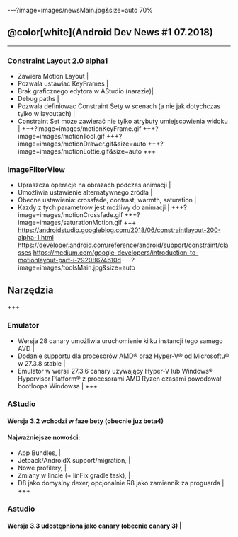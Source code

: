 ---?image=images/newsMain.jpg&size=auto 70%
## @color[white](Android Dev News #1 07.2018)

---
### Constraint Layout 2.0 alpha1
- Zawiera Motion Layout |
- Pozwala ustawiac KeyFrames |
- Brak graficznego edytora w AStudio (narazie)|
- Debug paths |
- Pozwala definiowac Constraint Sety w scenach (a nie jak dotychczas tylko w layoutach) |
- Constraint Set moze zawierać nie tylko atrybuty umiejscowienia widoku |
+++?image=images/motionKeyFrame.gif
+++?image=images/motionTool.gif
+++?image=images/motionDrawer.gif&size=auto
+++?image=images/motionLottie.gif&size=auto
+++
### ImageFilterView
- Upraszcza operacje na obrazach podczas animacji |
- Umożliwia ustawienie alternatywnego źródła |
- Obecne ustawienia: crossfade, contrast, warmth, saturation |
- Kazdy z tych parametrów jest możliwy do animacji |
+++?image=images/motionCrossfade.gif
+++?image=images/saturationMotion.gif
+++
https://androidstudio.googleblog.com/2018/06/constraintlayout-200-alpha-1.html
https://developer.android.com/reference/android/support/constraint/classes
https://medium.com/google-developers/introduction-to-motionlayout-part-i-29208674b10d
---?image=images/toolsMain.jpg&size=auto
## Narzędzia
+++
### Emulator
- Wersja 28 canary umożliwia uruchomienie kilku instancji tego samego AVD |
- Dodanie supportu dla procesorów AMD® oraz Hyper-V® od Microsoftu® w 27.3.8 stable |
- Emulator w wersji 27.3.6 canary uzywający Hyper-V lub Windows® Hypervisor Platform® z procesorami AMD Ryzen czasami powodował bootloopa Windowsa |
+++
### AStudio
#### Wersja 3.2 wchodzi w faze bety (obecnie juz beta4)
#### Najważniejsze nowości:
 - App Bundles, |
 - Jetpack/AndroidX support/migration, |
 - Nowe profilery, |
 - Zmiany w lincie (+ linFix gradle task), |
 - D8 jako domyslny dexer, opcjonalnie R8 jako zamiennik za proguarda |
+++
### Astudio
#### Wersja 3.3 udostępniona jako canary (obecnie canary 3) |
